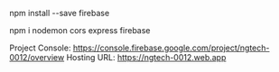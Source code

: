  npm install --save firebase

npm i nodemon cors express firebase


Project Console: https://console.firebase.google.com/project/ngtech-0012/overview
Hosting URL: https://ngtech-0012.web.app



<!-- The core Firebase JS SDK is always required and must be listed first -->
<script src="https://www.gstatic.com/firebasejs/8.7.1/firebase-app.js"></script>

<!-- TODO: Add SDKs for Firebase products that you want to use
     https://firebase.google.com/docs/web/setup#available-libraries -->
<script src="https://www.gstatic.com/firebasejs/8.7.1/firebase-analytics.js"></script>

<script>
  // Your web app's Firebase configuration
  // For Firebase JS SDK v7.20.0 and later, measurementId is optional
  var firebaseConfig = {
    apiKey: "AIzaSyCChBGLxm7e8TpLzATlcftPiJUGGA7hK-Q",
    authDomain: "kdpvk-24195.firebaseapp.com",
    projectId: "kdpvk-24195",
    storageBucket: "kdpvk-24195.appspot.com",
    messagingSenderId: "438665628446",
    appId: "1:438665628446:web:95fd3eb2f29d725ea9d70f",
    measurementId: "G-FQZQM92CVK"
  };
  // Initialize Firebase
  firebase.initializeApp(firebaseConfig);
  firebase.analytics();
</script>